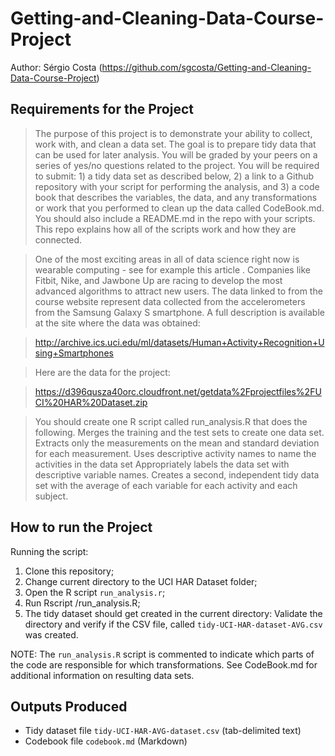 Getting-and-Cleaning-Data-Course-Project
========================================

Author: Sérgio Costa (https://github.com/sgcosta/Getting-and-Cleaning-Data-Course-Project)

Requirements for the Project
----------------------------

> The purpose of this project is to demonstrate your ability to collect, work with, and clean a data set. The goal is to prepare tidy data that can be used for later analysis. You will be graded by your peers on a series of yes/no questions related to the project. You will be required to submit: 1) a tidy data set as described below, 2) a link to a Github repository with your script for performing the analysis, and 3) a code book that describes the variables, the data, and any transformations or work that you performed to clean up the data called CodeBook.md. You should also include a README.md in the repo with your scripts. This repo explains how all of the scripts work and how they are connected.  

> One of the most exciting areas in all of data science right now is wearable computing - see for example this article . Companies like Fitbit, Nike, and Jawbone Up are racing to develop the most advanced algorithms to attract new users. The data linked to from the course website represent data collected from the accelerometers from the Samsung Galaxy S smartphone. A full description is available at the site where the data was obtained: 

> http://archive.ics.uci.edu/ml/datasets/Human+Activity+Recognition+Using+Smartphones 

> Here are the data for the project: 

> https://d396qusza40orc.cloudfront.net/getdata%2Fprojectfiles%2FUCI%20HAR%20Dataset.zip 

> You should create one R script called run_analysis.R that does the following. 
> Merges the training and the test sets to create one data set.
> Extracts only the measurements on the mean and standard deviation for each measurement. 
> Uses descriptive activity names to name the activities in the data set
> Appropriately labels the data set with descriptive variable names. 
> Creates a second, independent tidy data set with the average of each variable for each activity and each subject. 


## How to run the Project

Running the script:

1. Clone this repository;
2. Change current directory to the UCI HAR Dataset folder;
3. Open the R script `run_analysis.r`;
4. Run Rscript <path to>/run_analysis.R;
5. The tidy dataset should get created in the current directory: Validate the directory and verify if the CSV file, called `tidy-UCI-HAR-dataset-AVG.csv` was created.

NOTE: The `run_analysis.R` script is commented to indicate which parts of the code are responsible for which transformations. See CodeBook.md for additional information on resulting data sets.

## Outputs Produced

* Tidy dataset file `tidy-UCI-HAR-AVG-dataset.csv` (tab-delimited text)
* Codebook file `codebook.md` (Markdown)
